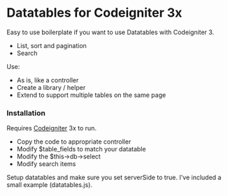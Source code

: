 # Datatables for Codeigniter 3x

Easy to use boilerplate if you want to use Datatables with Codeigniter 3.

  - List, sort and pagination
  - Search

Use:
  - As is, like a controller
  - Create a library / helper
  - Extend to support multiple tables on the same page

### Installation

Requires [Codeigniter](http://www.codeigniter.com/) 3x to run.

- Copy the code to appropriate controller 
- Modify $table_fields to match your datatable
- Modify the $this->db->select
- Modify search items

Setup datatables and make sure you set serverSide to true. I've included a small example (datatables.js).